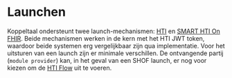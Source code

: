 # Launchen

Koppeltaal ondersteunt twee launch-mechanismen: [HTI](hti.md) en [SMART HTI On FHIR](smart-hti-on-fhir.md). Beide mechanismen werken in de kern met het HTI JWT token, waardoor beide systemen erg vergelijkbaar zijn qua implementatie. Voor het uitsturen van een launch zijn er minimale verschillen. De ontvangende partij \(`module provider`\) kan, in het geval van een SHOF launch, er nog voor kiezen om de [HTI Flow](hti.md) uit te voeren.

